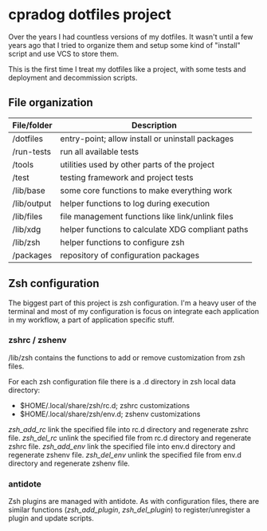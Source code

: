 # cpradog dotfiles project

Over the years I had countless versions of my dotfiles. It wasn't until a few years
ago that I tried to organize them and setup some kind of "install" script and use
VCS to store them.

This is the first time I treat my dotfiles like a project, with some tests and
deployment and decommission scripts.

## File organization

| File/folder | Description                                       |
|-------------|---------------------------------------------------|
| /dotfiles   | entry-point; allow install or uninstall packages  |
| /run-tests  | run all available tests                           |
| /tools      | utilities used by other parts of the project      |
| /test       | testing framework and project tests               |
| /lib/base   | some core functions to make everything work       |
| /lib/output | helper functions to log during execution          |
| /lib/files  | file management functions like link/unlink files  |
| /lib/xdg    | helper functions to calculate XDG compliant paths |
| /lib/zsh    | helper functions to configure zsh                 |
| /packages   | repository of configuration packages              |

## Zsh configuration

The biggest part of this project is zsh configuration. I'm a heavy user of
the terminal and most of my configuration is focus on integrate each
application in my workflow, a part of application specific stuff.

### zshrc / zshenv

/lib/zsh contains the functions to add or remove customization from
zsh files.

For each zsh configuration file there is a .d directory in zsh local data
directory:

- $HOME/.local/share/zsh/rc.d; zshrc customizations
- $HOME/.local/share/zsh/env.d; zshenv customizations

*zsh_add_rc* link the specified file into rc.d directory and regenerate
zshrc file.
*zsh_del_rc* unlink the specified file from rc.d directory and regenerate
zshrc file.
*zsh_add_env* link the specified file into env.d directory and regenerate
zshenv file.
*zsh_del_env* unlink the specified file from env.d directory and regenerate
zshenv file.

### antidote

Zsh plugins are managed with antidote. As with configuration files, there
are similar functions (*zsh_add_plugin*, *zsh_del_plugin*) to
register/unregister a plugin and update scripts.

